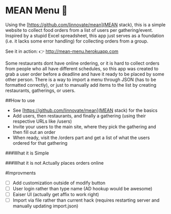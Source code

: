 MEAN Menu :pencil:
=========

Using the [https://github.com/linnovate/mean](MEAN stack), this is a simple website to collect food orders from a list of users per gathering/event. Inspired by a stupid Excel spreadsheet, this app just serves as a foundation (i.e. it lacks some error handling) for collecting orders from a group.

See it in action: :point_right: http://mean-menu.herokuapp.com

Some restaurants dont have online ordering, or it is hard to collect orders from people who all have different schedules, so this app was created to grab a user order before a deadline and have it ready to be placed by some other person. There is a way to import a menu through JSON (has to be formatted correctly), or just to manually add items to the list by creating restaurants, gatherings, or users.

##How to use
- See [https://github.com/linnovate/mean](MEAN stack) for the basics
- Add users, then restaurants, and finally a gathering (using their respective URLs like /users)
- Invite your users to the main site, where they pick the gathering and then fill out an order
- When ready, visit the /orders part and get a list of what the users ordered for that gathering

###What it is
Simple

###What it is not
Actually places orders online

#Improvments
- [ ] Add customization outside of modify button
- [ ] User login rather than type name (AD hookup would be awesome)
- [ ] Eaiser UI (actually get affix to work right)
- [ ] Import via file rather than current hack (requires restarting server and manually updating import.json)
